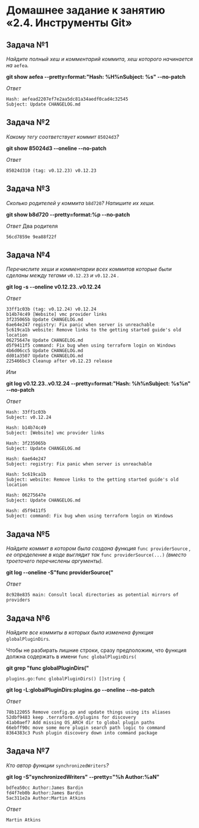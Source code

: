 # Домашнее задание к занятию «2.4. Инструменты Git»

Задача №1
---------
*Найдите полный хеш и комментарий коммита, хеш которого начинается на* `aefea`*.*

**git show aefea --pretty=format:"Hash: %H%nSubject: %s" --no-patch**

*Ответ*
```
Hash: aefead2207ef7e2aa5dc81a34aedf0cad4c32545
Subject: Update CHANGELOG.md
```

Задача №2
---------
*Какому тегу соответствует коммит* `85024d3`*?*

**git show 85024d3 --oneline --no-patch**

*Ответ*
```
85024d310 (tag: v0.12.23) v0.12.23
```

Задача №3
---------
*Сколько родителей у коммита* `b8d720`*? Напишите их хеши.*

**git show b8d720 --pretty=format:%p --no-patch**

*Ответ*
Два родителя
```
56cd7859e 9ea88f22f
```

Задача №4
---------
*Перечислите хеши и комментарии всех коммитов которые были сделаны между тегами*  `v0.12.23` *и* `v0.12.24` *.*

**git log -s --oneline v0.12.23..v0.12.24**

*Ответ*
```
33ff1c03b (tag: v0.12.24) v0.12.24
b14b74c49 [Website] vmc provider links
3f235065b Update CHANGELOG.md
6ae64e247 registry: Fix panic when server is unreachable
5c619ca1b website: Remove links to the getting started guide's old location
06275647e Update CHANGELOG.md
d5f9411f5 command: Fix bug when using terraform login on Windows
4b6d06cc5 Update CHANGELOG.md
dd01a3507 Update CHANGELOG.md
225466bc3 Cleanup after v0.12.23 release
```
*Или*

**git log v0.12.23..v0.12.24 --pretty=format:"Hash: %h%nSubject: %s%n" --no-patch**

*Ответ*
```
Hash: 33ff1c03b
Subject: v0.12.24

Hash: b14b74c49
Subject: [Website] vmc provider links

Hash: 3f235065b
Subject: Update CHANGELOG.md

Hash: 6ae64e247
Subject: registry: Fix panic when server is unreachable

Hash: 5c619ca1b
Subject: website: Remove links to the getting started guide's old location

Hash: 06275647e
Subject: Update CHANGELOG.md

Hash: d5f9411f5
Subject: command: Fix bug when using terraform login on Windows
```

Задача №5
---------
*Найдите коммит в котором была создана функция* `func providerSource` *, ее определение в коде выглядит* 
*так* `func providerSource(...)` *(вместо троеточего перечислены аргументы).*

**git log --oneline -S"func providerSource("**

*Ответ*
```
8c928e835 main: Consult local directories as potential mirrors of providers
```

Задача №6
---------
*Найдите все коммиты в которых была изменена функция* `globalPluginDirs`*.*

Чтобы не разбирать лишние строки, сразу предположим, что функция должна содержать в имени `func globalPluginDirs(`

**git grep "func globalPluginDirs("**

```
plugins.go:func globalPluginDirs() []string {
```

**git log -L:globalPluginDirs:plugins.go --oneline --no-patch**

*Ответ*
```
78b122055 Remove config.go and update things using its aliases
52dbf9483 keep .terraform.d/plugins for discovery
41ab0aef7 Add missing OS_ARCH dir to global plugin paths
66ebff90c move some more plugin search path logic to command
8364383c3 Push plugin discovery down into command package
```

Задача №7
---------
*Кто автор функции* `synchronizedWriters`*?*


**git log -S"synchronizedWriters" --pretty="%h Author:%aN"**

```
bdfea50cc Author:James Bardin
fd4f7eb0b Author:James Bardin
5ac311e2a Author:Martin Atkins
```

*Ответ*

```
Martin Atkins
```

